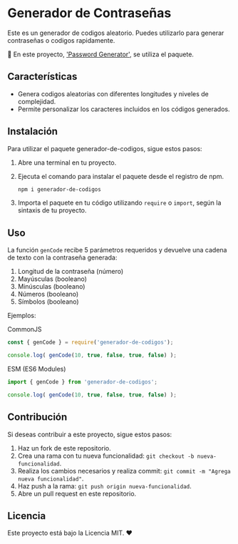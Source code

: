 # Generador de Contraseñas

Este es un generador de codigos aleatorio. Puedes utilizarlo para generar contraseñas o codigos rapidamente.

🔑 En este proyecto, ['Password Generator'](https://leo-spj.github.io/Password-generator-app/), se utiliza el paquete.

## Características

- Genera codigos aleatorias con diferentes longitudes y niveles de complejidad.
- Permite personalizar los caracteres incluidos en los códigos generados.

## Instalación

Para utilizar el paquete generador-de-codigos, sigue estos pasos:

1. Abre una terminal en tu proyecto.
2. Ejecuta el comando para instalar el paquete desde el registro de npm.

    ``` bash
    npm i generador-de-codigos
    ```


3. Importa el paquete en tu código utilizando `require` o `import`, según la sintaxis de tu proyecto.


## Uso

La función `genCode` recibe 5 parámetros requeridos y devuelve una cadena de texto con la contraseña generada:

1. Longitud de la contraseña (número)
2. Mayúsculas (booleano)
3. Minúsculas (booleano)
4. Números (booleano)
5. Símbolos (booleano)

Ejemplos:

CommonJS

``` javascript
const { genCode } = require('generador-de-codigos');

console.log( genCode(10, true, false, true, false) );
```

ESM  (ES6 Modules)

``` javascript
import { genCode } from 'generador-de-codigos';

console.log( genCode(10, true, false, true, false) );
```



## Contribución

Si deseas contribuir a este proyecto, sigue estos pasos:

1. Haz un fork de este repositorio.
2. Crea una rama con tu nueva funcionalidad: `git checkout -b nueva-funcionalidad`.
3. Realiza los cambios necesarios y realiza commit: `git commit -m "Agrega nueva funcionalidad"`.
4. Haz push a la rama: `git push origin nueva-funcionalidad`.
5. Abre un pull request en este repositorio.

## Licencia

Este proyecto está bajo la Licencia MIT. ❤️
